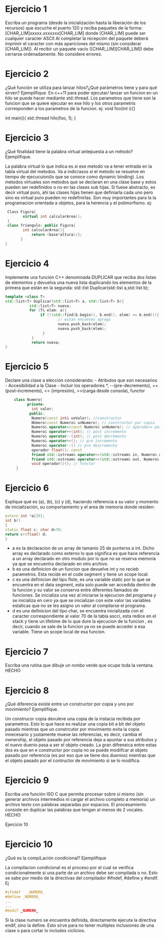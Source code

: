 # Ejercicio 1
Escriba un programa (desde la inicialización hasta la liberación de los recursos) que escuche el puerto 120 y reciba paquetes de la forma: 
[CHAR_LIM]xxxxx.xxxxxxx[CHAR_LIM] donde [CHAR_LIM] puede ser cualquier caracter ASCII Al completar la recepción del paquete deberá imprimir el caracter con más 
apariciones del mismo (sin considerar [CHAR_LIM]). Al recibir un paquete vacío ([CHAR_LIM][CHAR_LIM]) debe cerrarse ordenadamente. No considere errores.

# Ejercicio 2
¿Qué función se utiliza para lanzar hilos?¿Qué parámetros tiene y para qué sirven? Ejemplifique.
En c++11 para poder ejecutar/ lanzar un funcion en un hilo se puede hacer mediante std::thread. Los parametros que tiene son la funcion que se quiere ejecutar en ese hilo y los otros parametris corresponden a los parametros de la funcion. 
ej:
void foo(int i){}

int main(){
    std::thread hilo(foo, 1);
}    

# Ejercicio 3
¿Qué finalidad tiene la palabra virtual antepuesta a un método? Ejemplifique.

La palabra virtual lo que indica es si ese metodo va a tener entrada en la tabla virtual del metodos. Va a indicrasos si el metodo se resuelve en tiempo de ejecucuion(lo que se conoce como dynamic binding) .Los metodos virtuales son metodos que se declaran en una clase base y estos pueden ser redefinidos o no en las clases sub hijas. Si fuese abstracto, es decir virtual puro, ahi las clases hijas tienen que definiarla cada uno pero sino es virtual puro pueden no redefinirlas. Son muy importantes para la la programacion orientada a objetos, para la herencia y el polimorfismo. 
ej:
```C++
 Class Figura{
        virtual int calcularArea();
 }
 class Triangulo: public Figura{
        int calcularArea(){
            return (base*altura)/2;
       }
}
```

# Ejercicio 4
Implemente una función C++ denominada DUPLICAR que reciba dos listas de elementos y devuelva una nueva lista duplicando los elementos de la primera que están en 
la segunda: std::list Duplicar(std::list a,std::list b);

```C++
template <class T>
std::list<T> Duplicar(std::list<T> a, std::list<T> b){
           std::list<T> nueva;
           for (T& elem: a){
                if (!(std::find(b.begin(), b.end(), elem) == b.end()){
                        // estan encontes agrego 
                        nueva.push_back(elem);
                        nueva.push_back(elem);
                 }
            }
            return nueva;
}
```

# Ejercicio 5
Declare una clase a elección considerando: - Atributos que son necesarios - Accesibilidad a la Clase - Incluir los operadores *, --(pre-decremento), 
++(post-incremento), << (impresión), >>(carga desde consola), functor
```C++
    class Numero{
          private:
            int valor;
           public:
            Numero(const int& unValor); //constructor
            NUmero(const Numero& unNumero); // constructor por copia
            Numero& operator=(const Numero& unNumero); // operador= por copia
            Numero& operator++(int); // post incremento
            Numero& operator--(int); // post decremento
            Numero& operator++(); // pre incremento
            Numero& operator--() // pre descremento
            operador float(); const 
            friend std::istream& operator>>(std::istream& in, Numero& unNumero);
            friend std::ostream& operator<<(std::ostream& out, Numero& unNumero);
            void operador()(); // functor
     }
 ```    

# Ejercicio 6
Explique qué es (a), (b), (c) y (d), haciendo referencia a su valor y momento de inicialización, su comportamiento y el area de memoria donde residen:
```C++
extern int *a[25];
int b()
{
static float c; char d=70;
return c+(float) d;
}
``` 
* a es la declaracion de un array de tamanio 25 de punteros a int. Dicho array es declarado como externo lo que significa es que hace referencia a un array declarado en otro modulo por lo que no se reserva memoria ya que se encuentra declarado en otro archivo.
* b es una definicion de un funcion que devuelve int y no recieb parametros. Esta recide en el code segment y tiene un scope local.
* c es una definicion del tipo flote, es una variable static por lo que se encuentra en el data segment, esta solo puede ser accedida dentro de la funcion y su valor se conserva entre diferentes llamados de funciones. Se inicializa una vez al iniciarse la ejecucion del programa y se inicializa en cero ya que se inicializan con este valor las variables estaticas que no se les asigno un valor al compilarse el programa.
* d es una definicion del tipo char, se encuentra inicializada con el caracter correspondiente al valor 70 de la tabla ascci, esta redice en el stack y tiene un lifetime de lo que dure la ejecucion de la funcion , es decir, cuando se sale de la funcion ya no se puede acceder a esa variable. Tiene un scope local de esa funcion.

# Ejercicio 7
Escriba una rutina que dibuje un rombo verde que ocupe toda la ventana.
HECHO
# Ejercicio 8
¿Qué diferencia existe entre un constructor por copia y uno por movimiento? Ejemplifique.

Un construcor copia devuleve una copia de la instacia recibida por parametros. Esto lo que hace es realizar una copia bit a bit del objeto pasado mientras que un constrcutor por movimiento evita la copia innecesario y justamente mueve las referencias, es decir, cambia el ownership, el objeto pasado por referencia deja a apuntar a sus atributos y el nuevo duenio pasa a ser el objeto creado. La gran difreneica entre estas dos es que en e constructor por copia no se puede modiifcar al
objeto pasado por referencia (es por eso que se tiene dos duenios) mientras que el objeto pasado por el contructor de movimiento si se lo modifica. 

# Ejercicio 9
Escriba una función ISO C que permita procesar sobre sí mismo (sin generar archivos intermedios ni cargar el archivo completo a memoria) un archivo texto con palabras separadas por espacios. El procesamiento consiste en duplicar las palabras que tengan al menos de 2 vocales.
HECHO

Ejercicio 10
# Ejercicio 10
¿Qué es la compiLación condicional? Ejemplifique

La compilacion condicional es el proceso por el cual se verifica condicionalmente si una parte de un archivo debe ser compilada o no. Esto se sabe por medio de la directivas del compilador #ifndef, #define y #endif. Ej
```C++
#ifndef   _NUMERO_
#define _NUMERO_
...
...
#endif _NUMERO_
```
Si la clase numero se encuentra definida, directamente ejecuta la directiva endif, sino la define. 
Esto sirve para no tener multiples inclusiones de una clase o para cortar lo includes ciclicios.

 
            

